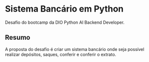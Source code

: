# Sistema Bancário em Python

Desafio do bootcamp da DIO Python AI Backend Developer.

## Resumo

A proposta do desafio é criar um sistema bancário onde seja possível realizar depósitos, saques, conferir e conferir o extrato.